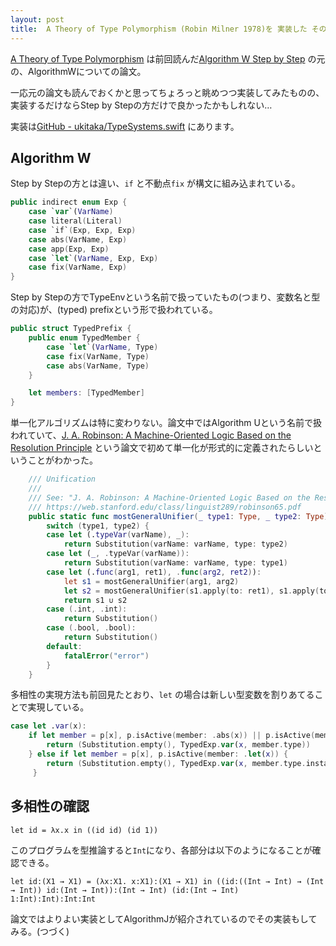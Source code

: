 ```yaml
---
layout: post
title:  A Theory of Type Polymorphism (Robin Milner 1978)を 実装した その1
---
```


[A Theory of Type Polymorphism](http://citeseerx.ist.psu.edu/viewdoc/download?doi=10.1.1.67.5276&rep=rep1&type=pdf) は前回読んだ[Algorithm W Step by Step](http://catamorph.de/documents/AlgorithmW.pdf) の元の、AlgorithmWについての論文。

一応元の論文も読んでおくかと思ってちょろっと眺めつつ実装してみたものの、実装するだけならStep by Stepの方だけで良かったかもしれない…

実装は[GitHub - ukitaka/TypeSystems.swift](https://github.com/ukitaka/TypeSystems.swift) にあります。

## Algorithm W

Step by Stepの方とは違い、`if` と不動点`fix` が構文に組み込まれている。

```swift
public indirect enum Exp {
    case `var`(VarName)
    case literal(Literal)
    case `if`(Exp, Exp, Exp)
    case abs(VarName, Exp)
    case app(Exp, Exp)
    case `let`(VarName, Exp, Exp)
    case fix(VarName, Exp)
}
```


Step by Stepの方でTypeEnvという名前で扱っていたもの(つまり、変数名と型の対応)が、(typed) prefixという形で扱われている。

```swift
public struct TypedPrefix {
    public enum TypedMember {
        case `let`(VarName, Type)
        case fix(VarName, Type)
        case abs(VarName, Type)
    }

    let members: [TypedMember]
}
```

単一化アルゴリズムは特に変わりない。論文中ではAlgorithm Uという名前で扱われていて、[J. A. Robinson: A Machine-Oriented Logic Based on the Resolution Principle](https://web.stanford.edu/class/linguist289/robinson65.pdf) という論文で初めて単一化が形式的に定義されたらしいということがわかった。

```swift
    /// Unification
    ///
    /// See: "J. A. Robinson: A Machine-Oriented Logic Based on the Resolution Principle"
    /// https://web.stanford.edu/class/linguist289/robinson65.pdf
    public static func mostGeneralUnifier(_ type1: Type, _ type2: Type) -> Substitution {
        switch (type1, type2) {
        case let (.typeVar(varName), _):
            return Substitution(varName: varName, type: type2)
        case let (_, .typeVar(varName)):
            return Substitution(varName: varName, type: type1)
        case let (.func(arg1, ret1), .func(arg2, ret2)):
            let s1 = mostGeneralUnifier(arg1, arg2)
            let s2 = mostGeneralUnifier(s1.apply(to: ret1), s1.apply(to: ret2))
            return s1 ∪ s2
        case (.int, .int):
            return Substitution()
        case (.bool, .bool):
            return Substitution()
        default:
            fatalError("error")
        }
    }

```

多相性の実現方法も前回見たとおり、`let` の場合は新しい型変数を割りあてることで実現している。

```swift
case let .var(x):
    if let member = p[x], p.isActive(member: .abs(x)) || p.isActive(member: .fix(x)) {
        return (Substitution.empty(), TypedExp.var(x, member.type))
    } else if let member = p[x], p.isActive(member: .let(x)) {
        return (Substitution.empty(), TypedExp.var(x, member.type.instantiate())) // ここ
     }
```


## 多相性の確認

```
let id = λx.x in ((id id) (id 1))
```

このプログラムを型推論すると`Int`になり、各部分は以下のようになることが確認できる。

```
let id:(X1 → X1) = (λx:X1. x:X1):(X1 → X1) in ((id:((Int → Int) → (Int → Int)) id:(Int → Int)):(Int → Int) (id:(Int → Int) 1:Int):Int):Int:Int
```


論文ではよりよい実装としてAlgorithmJが紹介されているのでその実装もしてみる。(つづく)
